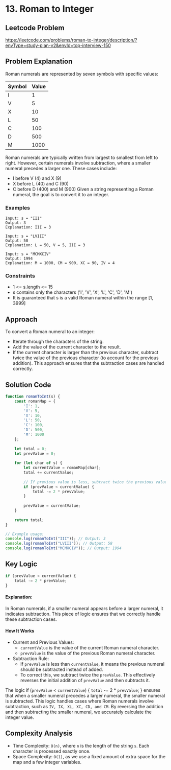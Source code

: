 # 13. Roman to Integer

## Leetcode Problem
https://leetcode.com/problems/roman-to-integer/description/?envType=study-plan-v2&envId=top-interview-150

## Problem Explanation
Roman numerals are represented by seven symbols with specific values:

|    Symbol    |      Value   |
|--------------|--------------|
|       I      |       1      |
|       V      |       5      |
|       X      |       10     |
|       L      |       50     |
|       C      |       100    |
|       D      |       500    |
|       M      |       1000   |

Roman numerals are typically written from largest to smallest from left to right. However, certain numerals involve subtraction, where a smaller numeral precedes a larger one. These cases include:

- I before V (4) and X (9)
- X before L (40) and C (90)
- C before D (400) and M (900)
Given a string representing a Roman numeral, the goal is to convert it to an integer.

### Examples
```
Input: s = "III"
Output: 3
Explanation: III = 3
```
```
Input: s = "LVIII"
Output: 58
Explanation: L = 50, V = 5, III = 3
```
```
Input: s = "MCMXCIV"
Output: 1994
Explanation: M = 1000, CM = 900, XC = 90, IV = 4
```
### Constraints
- 1 <= s.length <= 15
- s contains only the characters ('I', 'V', 'X', 'L', 'C', 'D', 'M')
- It is guaranteed that s is a valid Roman numeral within the range [1, 3999]

## Approach
To convert a Roman numeral to an integer:

- Iterate through the characters of the string.
- Add the value of the current character to the result.
- If the current character is larger than the previous character, subtract twice the value of the previous character (to account for the previous addition).
This approach ensures that the subtraction cases are handled correctly.

## Solution Code
```javascript
function romanToInt(s) {
    const romanMap = {
        'I': 1,
        'V': 5,
        'X': 10,
        'L': 50,
        'C': 100,
        'D': 500,
        'M': 1000
    };
    
    let total = 0;
    let prevValue = 0;
    
    for (let char of s) {
        let currentValue = romanMap[char];
        total += currentValue;
        
        // If previous value is less, subtract twice the previous value
        if (prevValue < currentValue) {
            total -= 2 * prevValue;
        }
        
        prevValue = currentValue;
    }
    
    return total;
}

// Example usage:
console.log(romanToInt("III")); // Output: 3
console.log(romanToInt("LVIII")); // Output: 58
console.log(romanToInt("MCMXCIV")); // Output: 1994
```

## Key Logic
```javascript
if (prevValue < currentValue) {
    total -= 2 * prevValue;
}
```
#### Explanation:
In Roman numerals, if a smaller numeral appears before a larger numeral, it indicates subtraction. This piece of logic ensures that we correctly handle these subtraction cases.

#### How It Works
- Current and Previous Values:
    - `currentValue` is the value of the current Roman numeral character.
    - `prevValue` is the value of the previous Roman numeral character.
- Subtraction Rule:
    - If `prevValue` is less than `currentValue`, it means the previous numeral should be subtracted instead of added.
    - To correct this, we subtract twice the `prevValue`. This effectively reverses the initial addition of `prevValue` and then subtracts it.

The logic if (`prevValue` < `currentValue`) { `total` -= 2 * `prevValue`; } ensures that when a smaller numeral precedes a larger numeral, the smaller numeral is subtracted. This logic handles cases where Roman numerals involve subtraction, such as `IV, IX, XL, XC, CD, and CM`. By reversing the addition and then subtracting the smaller numeral, we accurately calculate the integer value.

## Complexity Analysis
- Time Complexity: `O(n)`, where `n` is the length of the string `s`. Each character is processed exactly once.
- Space Complexity: `O(1)`, as we use a fixed amount of extra space for the map and a few integer variables.
